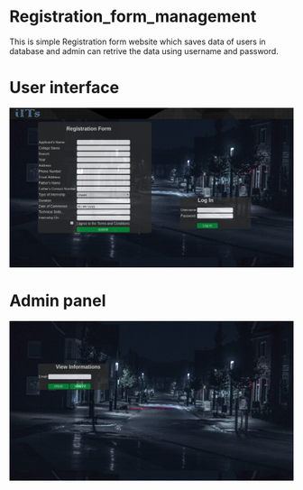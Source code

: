 # Registration_form_management
This is simple Registration form website 
which saves data of users in database and admin
can retrive the data using username and password.

# User interface

![Alt text](img.png?raw=true "Title")

# Admin panel

![Alt text](admin.png?raw=true "Title")
